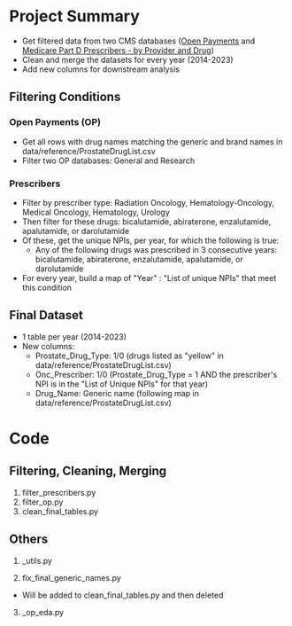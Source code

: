 # Project Summary
* Get filtered data from two CMS databases ([Open Payments](https://openpaymentsdata.cms.gov/) and [Medicare Part D Prescribers - by Provider and Drug](https://data.cms.gov/provider-summary-by-type-of-service/medicare-part-d-prescribers/medicare-part-d-prescribers-by-provider-and-drug))
* Clean and merge the datasets for every year (2014-2023)
* Add new columns for downstream analysis

## Filtering Conditions
### Open Payments (OP)
* Get all rows with drug names matching the generic and brand names in data/reference/ProstateDrugList.csv
* Filter two OP databases: General and Research

### Prescribers
* Filter by prescriber type: Radiation Oncology, Hematology-Oncology, Medical Oncology, Hematology, Urology
* Then filter for these drugs: bicalutamide, abiraterone, enzalutamide, apalutamide, or darolutamide
* Of these, get the unique NPIs, per year, for which the following is true:
    * Any of the following drugs was prescribed in 3 consecutive years: bicalutamide, abiraterone, enzalutamide, apalutamide, or darolutamide
* For every year, build a map of "Year" : "List of unique NPIs" that meet this condition

## Final Dataset
* 1 table per year (2014-2023)
* New columns:
    * Prostate_Drug_Type: 1/0 (drugs listed as "yellow" in data/reference/ProstateDrugList.csv)
    * Onc_Prescriber: 1/0 (Prostate_Drug_Type = 1 AND the prescriber's NPI is in the "List of Unique NPIs" for that year)
    * Drug_Name: Generic name (following map in data/reference/ProstateDrugList.csv)

# Code
## Filtering, Cleaning, Merging
1. filter_prescribers.py
2. filter_op.py
3. clean_final_tables.py

## Others
1. _utils.py

2. fix_final_generic_names.py
* Will be added to clean_final_tables.py and then deleted

3. _op_eda.py
